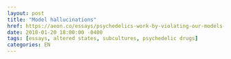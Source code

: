 ```yaml
---
layout: post
title: "Model hallucinations"
href: https://aeon.co/essays/psychedelics-work-by-violating-our-models-of-self-and-the-world
date: 2018-01-20 18:00:00 -0400
tags: [essays, altered states, subcultures, psychedelic drugs]
categories: EN
---
```

